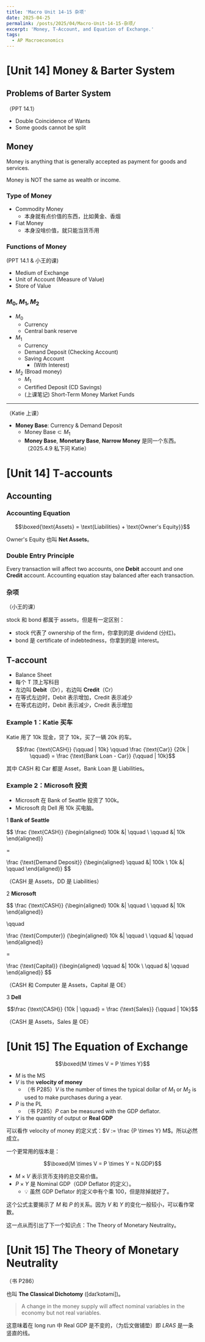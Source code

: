 ```yaml
---
title: 'Macro Unit 14-15 杂项'
date: 2025-04-25
permalink: /posts/2025/04/Macro-Unit-14-15-杂项/
excerpt: 'Money, T-Account, and Equation of Exchange.'
tags:
  - AP Macroeconomics
---
```


# [Unit 14] Money & Barter System

## Problems of Barter System

（PPT 14.1）

- Double Coincidence of Wants
- Some goods cannot be split

## Money

Money is anything that is generally accepted as payment for goods and services.

Money is NOT the same as wealth or income.

### Type of Money

- Commodity Money
  - 本身就有点价值的东西，比如黄金、香烟
- Fiat Money
  - 本身没啥价值，就只能当货币用

### Functions of Money

(PPT 14.1 & 小王的课)

- Medium of Exchange
- Unit of Account (Measure of Value)
- Store of Value

### $M_0,M_1,M_2$

- $M_0$
  - Currency
  - Central bank reserve
- $M_1$
  - Currency
  - Demand Deposit (Checking Account)
  - Saving Account
    - (With Interest)
- $M_2$ (Broad money)
  - $M_1$
  - Certified Deposit (CD Savings)
  - (上课笔记) Short-Term Money Market Funds

---

（Katie 上课）

- **Money Base**: Currency & Demand Deposit
  - $\text{Money Base} \subset M_1$
  - **Money Base**, **Monetary Base**, **Narrow Money** 是同一个东西。（2025.4.9 私下问 Katie）

# [Unit 14] T-accounts

## Accounting

### Accounting Equation

$$\boxed{\text{Assets} = \text{Liabilities} + \text{Owner's Equity}}$$

Owner's Equity 也叫 **Net Assets**。

### Double Entry Principle

Every transaction will affect two accounts, one **Debit** account and one **Credit** account. Accounting equation stay balanced after each transaction.

### 杂项

（小王的课）

stock 和 bond 都属于 assets，但是有一定区别：
- stock 代表了 ownership of the firm，你拿到的是 dividend (分红)。
- bond 是 certificate of indebtedness，你拿到的是 interest。

## T-account

- Balance Sheet
- 每个 T 顶上写科目
- 左边叫 **Debit**（Dr），右边叫 **Credit**（Cr）
- 在等式左边时，Debit 表示增加，Credit 表示减少
- 在等式右边时，Debit 表示减少，Credit 表示增加

### Example 1：Katie 买车

Katie 用了 10k 现金，贷了 10k，买了一辆 20k 的车。

$$\frac {\text{CASH}} {\qquad | 10k} \qquad \frac {\text{Car}} {20k | \qquad} = \frac {\text{Bank Loan - Car}} {\qquad | 10k}$$

其中 CASH 和 Car 都是 Asset，Bank Loan 是 Liabilities。

### Example 2：Microsoft 投资

- Microsoft 在 Bank of Seattle 投资了 100k。
- Microsoft 向 Dell 用 10k 买电脑。

1 **Bank of Seattle**

$$
\frac {\text{CASH}} {\begin{aligned} 100k &| \qquad \\ \qquad &| 10k \end{aligned}}

=

\frac {\text{Demand Deposit}} {\begin{aligned} \qquad &| 100k \\ 10k &| \qquad \end{aligned}}
$$

（CASH 是 Assets，DD 是 Liabilities）

2 **Microsoft**

$$
\frac {\text{CASH}} {\begin{aligned} 100k &| \qquad \\ \qquad &| 10k \end{aligned}}

\qquad

\frac {\text{Computer}} {\begin{aligned} 10k &| \qquad \\ \qquad &| \qquad \end{aligned}}

=

\frac {\text{Capital}} {\begin{aligned} \qquad &| 100k \\ \qquad &| \qquad \end{aligned}}
$$

（CASH 和 Computer 是 Assets，Capital 是 OE）

3 **Dell**

$$\frac {\text{CASH}} {10k | \qquad} = \frac {\text{Sales}} {\qquad | 10k}$$

（CASH 是 Assets，Sales 是 OE）

# [Unit 15] The Equation of Exchange

$$\boxed{M \times V = P \times Y}$$

- $M$ is the MS
- $V$ is the **velocity of money**
  - （书 P285）$V$ is the number of times the typical dollar of $M_1$ or $M_2$ is used to make purchases during a year.
- $P$ is the PL
  - （书 P285）$P$ can be measured with the GDP deflator.
- $Y$ is the quantity of output or **Real GDP**

可以看作 velocity of money 的定义式：$V := \frac {P \times Y} M$。所以必然成立。

一个更常用的版本是：

$$\boxed{M \times V = P \times Y = N.GDP}$$

- $M \times V$ 表示货币支持的总交易价值。
- $P \times Y$ 是 Nominal GDP（GDP Deflator 的定义）。
  - 💡 虽然 GDP Deflator 的定义中有个乘 $100$，但是除掉就好了。

这个公式主要揭示了 $M$ 和 $P$ 的关系。因为 $V$ 和 $Y$ 的变化一般较小，可以看作常数。

这一点从而引出了下一个知识点：The Theory of Monetary Neutrality。

# [Unit 15] The Theory of Monetary Neutrality

（书 P286）

也叫 **The Classical Dichotomy** ([daɪˈkɒtəmi])。

> A change in the money supply will affect nominal variables in the economy but not real variables.

这意味着在 long run 中 Real GDP 是不变的，（为后文做铺垫）即 $LRAS$ 是一条竖直的线。
